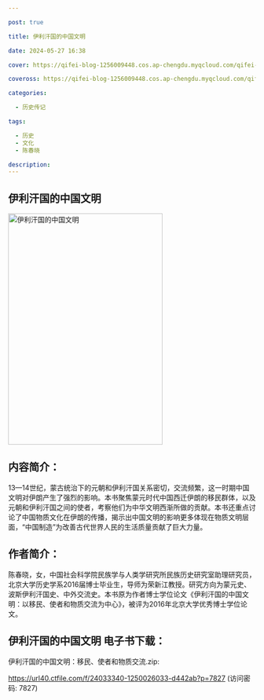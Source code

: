 ```yaml
---

post: true

title: 伊利汗国的中国文明

date: 2024-05-27 16:38

cover: https://qifei-blog-1256009448.cos.ap-chengdu.myqcloud.com/qifei-blog/662236bd0ea9cb14034806b8.jpg

coveross: https://qifei-blog-1256009448.cos.ap-chengdu.myqcloud.com/qifei-blog/662236bd0ea9cb14034806b8.jpg

categories:

  - 历史传记

tags:

  - 历史
  - 文化
  - 陈春晓

description:
---
```


## 伊利汗国的中国文明
<img alt="伊利汗国的中国文明 " class="aligncenter loading" data-was-processed="true" decoding="async" fetchpriority="high" height="471" src="https://qifei-blog-1256009448.cos.ap-chengdu.myqcloud.com/qifei-blog/662236bd0ea9cb14034806b8.jpg " style="cursor: zoom-in;" width="314"/>

## 内容简介：

13—14世纪，蒙古统治下的元朝和伊利汗国关系密切，交流频繁，这一时期中国文明对伊朗产生了强烈的影响。本书聚焦蒙元时代中国西迁伊朗的移民群体，以及元朝和伊利汗国之间的使者，考察他们为中华文明西渐所做的贡献。本书还重点讨论了中国物质文化在伊朗的传播，揭示出中国文明的影响更多体现在物质文明层面，“中国制造”为改善古代世界人民的生活质量贡献了巨大力量。

## 作者简介：

陈春晓，女，中国社会科学院民族学与人类学研究所民族历史研究室助理研究员，北京大学历史学系2016届博士毕业生，导师为荣新江教授。研究方向为蒙元史、波斯伊利汗国史、中外交流史。本书原为作者博士学位论文《伊利汗国的中国文明：以移民、使者和物质交流为中心》，被评为2016年北京大学优秀博士学位论文。

## 伊利汗国的中国文明 电子书下载：
伊利汗国的中国文明：移民、使者和物质交流.zip: 

https://url40.ctfile.com/f/24033340-1250026033-d442ab?p=7827 (访问密码: 7827)
